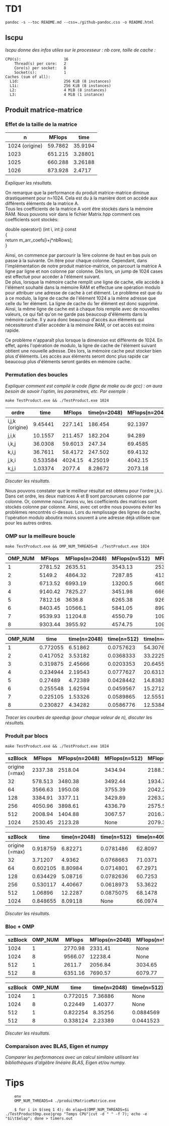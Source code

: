 
# TD1

`pandoc -s --toc README.md --css=./github-pandoc.css -o README.html`

## lscpu

*lscpu donne des infos utiles sur le processeur : nb core, taille de cache :*

```
CPU(s):                   16
    Thread(s) per core:   2
    Core(s) per socket:   8
    Socket(s):            1
Caches (sum of all):      
  L1d:                    256 KiB (8 instances)
  L1i:                    256 KiB (8 instances)
  L2:                     4 MiB (8 instances)
  L3:                     4 MiB (1 instance)
```


## Produit matrice-matrice

### Effet de la taille de la matrice

  n            | MFlops  | time
---------------|---------|---------
1024 (origine) | 59.7862 | 35.9194
1023           | 651.215 | 3.28801
1025           | 660.288 | 3.26188
1026           | 873.928 | 2.4717

*Expliquer les résultats.*

On remarque que la performance du produit matrice-matrice diminue drastiquement pour n=1024. Cela est du à la manière dont on accède aux différents éléments de la matrice A.  
Tous les coefficients de la matrice A vont être stockés dans la mémoire RAM. Nous pouvons voir dans le fichier Matrix.hpp comment ces coefficients sont stockés:  

  double operator() (int i, int j) const  
  {  
    return m_arr_coefs[i+j*nbRows];  
  }  

Ainsi, on commence par parcourir la 1ère colonne de haut en bas puis on passe à la suivante. On itère pour chaque colonne.
Cependant, dans l'implémentation de notre produit matrice-matrice, on parcourt la matrice A ligne par ligne et non colonne par colonne. Dès lors, un jump de 1024 cases est effectué pour accéder à l'élément suivant.  
De plus, lorsque la mémoire cache remplit une ligne de cache, elle accède à l'élément souhaité dans la mémoire RAM et effectue une opération modulo pour attribuer une adresse de cache à cet élément. Le problème est que du à ce modulo, la ligne de cache de l'élément 1024 a la même adresse que celle du 1er élément. La ligne de cache du 1er élément est donc supprimé. Ainsi, la même ligne de cache est à chaque fois remplie avec de nouvelles valeurs, ce qui fait qu'on ne garde pas beaucoup d'éléments dans la mémoire cache. Il y aura donc beaucoup d'accès aux éléments qui nécessiteront d'aller accéder à la mémoire RAM, or cet accès est moins rapide.

Ce problème n'apparaît plus lorsque la dimension est différente de 1024. En effet, après l'opération de modulo, la ligne de cache de l'élément suivant obtient une nouvelle adresse. Dès lors, la mémoire cache peut stocker bien plus d'éléments. Les accès aux éléments seront donc plus rapide car beaucoup plus d'éléments seront gardés en mémoire cache.

### Permutation des boucles

*Expliquer comment est compilé le code (ligne de make ou de gcc) : on aura besoin de savoir l'optim, les paramètres, etc. Par exemple :*

`make TestProduct.exe && ./TestProduct.exe 1024`


  ordre           | time     | MFlops  | time(n=2048)| MFlops(n=2048)
------------------|----------|---------|-------------|----------------
i,j,k (origine)   | 9.45441  | 227.141 | 186.454     | 92.1397
j,i,k             | 10.1557  | 211.457 | 182.204     | 94.289
i,k,j             | 36.0308  | 59.6013 | 247.34      | 69.4585
k,i,j             | 36.7611  | 58.4172 | 247.502     | 69.4132
j,k,i             | 0.533584 | 4024.15 | 4.25019     | 4042.15
k,j,i             | 1.03374  | 2077.4  | 8.28672     | 2073.18


*Discuter les résultats.*

Nous pouvons constater que le meilleur résultat est obtenu pour l'ordre j,k,i. Dans cet ordre, les deux matrices A et B sont parcourues colonne par colonne. Or, commme nous l'avons vu, les coefficients des matrices sont stockés colonne par colonne. Ainsi, avec cet ordre nous pouvons éviter les problèmes rencontrés ci-dessus. Lors du remplissage des lignes de cache, l'opération modulo aboutira moins souvent à une adresse déjà utilisée que pour les autres ordres.  



### OMP sur la meilleure boucle

`make TestProduct.exe && OMP_NUM_THREADS=8 ./TestProduct.exe 1024`

  OMP_NUM         | MFlops  | MFlops(n=2048) | MFlops(n=512)  | MFlops(n=4096)
------------------|---------|----------------|----------------|---------------
1                 | 2781.52 | 2635.51        | 3543.13        | 2530.75
2                 | 5149.2  | 4864.32        | 7287.85        | 4136.93
3                 | 6713.52 | 6993.19        | 13200.5        | 6657.09
4                 | 9140.42 | 7825.27        | 3451.98        | 6661.67
5                 | 7812.16 | 3636.8         | 6265.38        | 9262.44
6                 | 8403.45 | 10566.1        | 5841.05        | 8999.85
7                 | 9539.93 | 11204.8        | 4550.79        | 10946.9
8                 | 9303.44 | 3955.92        | 4574.75        | 10961.5


  OMP_NUM         | time     | time(n=2048)   | time(n=512)    | time(n=4096)
------------------|----------|----------------|----------------|---------------
1                 | 0.772055 | 6.51862        | 0.0757623      | 54.3076
2                 | 0.417052 | 3.53182        | 0.0368333      | 33.2225
3                 | 0.319875 | 2.45666        | 0.0203353      | 20.6455
4                 | 0.234944 | 2.19543        | 0.0777627      | 20.6313
5                 | 0.27489  | 4.72389        | 0.0428442      | 14.8383
6                 | 0.255548 | 1.62594        | 0.0459567      | 15.2712
7                 | 0.225105 | 1.53326        | 0.0589865      | 12.5551
8                 | 0.230827 | 4.34282        | 0.0586776      | 12.5384

*Tracer les courbes de speedup (pour chaque valeur de n), discuter les résultats.*



### Produit par blocs

`make TestProduct.exe && ./TestProduct.exe 1024`

  szBlock         | MFlops  | MFlops(n=2048) | MFlops(n=512)  | MFlops(n=4096)
------------------|---------|----------------|----------------|---------------
origine (=max)    | 2337.38 | 2518.04        | 3434.94        | 2188.18
32                | 578.513 | 3480.38        | 3492.44        | 1934.75
64                | 3566.63 | 1950.08        | 3755.39        | 2042.27
128               | 3384.91 | 3377.11        | 3429.89        | 2263.29
256               | 4050.96 | 3898.61        | 4336.79        | 2575.59
512               | 2008.94 | 1404.88        | 3067.57        | 2016.78
1024              | 2530.45 | 2123.28        | None           | 2079.34


  szBlock         | time     | time(n=2048)   | time(n=512)    | time(n=4096)
------------------|----------|----------------|----------------|---------------
origine (=max)    | 0.918759 | 6.82271        | 0.0781486      | 62.8097
32                | 3.71207  | 4.9362         | 0.0768663      | 71.0371
64                | 0.602105 | 8.80984        | 0.0714801      | 67.2971
128               | 0.634429 | 5.08716        | 0.0782636      | 60.7253
256               | 0.530117 | 4.40667        | 0.0618973      | 53.3622
512               | 1.06896  | 12.2287        | 0.0875075      | 68.1478
1024              | 0.848655 | 8.09118        | None           | 66.0974

*Discuter les résultats.*



### Bloc + OMP


  szBlock      | OMP_NUM | MFlops  | MFlops(n=2048) | MFlops(n=512)  | MFlops(n=4096)|
---------------|---------|---------|----------------|----------------|---------------|
1024           |  1      | 2770.98 | 2331.41        | None           | 2046.14       |
1024           |  8      | 9566.07 | 12238.4        | None           | 9285.06       |
512            |  1      | 2611.7  | 2056.84        | 3034.65        | 2005.9        |
512            |  8      | 6351.16 | 7690.57        | 6079.77        | 8744.91       |


  szBlock      | OMP_NUM | time     | time(n=2048)   | time(n=512)    | time(n=4096)  |
---------------|---------|----------|----------------|----------------|---------------|
1024           |  1      | 0.772015 | 7.36886        | None           | 67.17         |
1024           |  8      | 0.22449  | 1.40377        | None           | 14.8022       |
512            |  1      | 0.822254 | 8.35256        | 0.0884569      | 68.5173       |
512            |  8      | 0.338124 | 2.23389        | 0.0441523      | 15.7165       |

*Discuter les résultats.*


### Comparaison avec BLAS, Eigen et numpy

*Comparer les performances avec un calcul similaire utilisant les bibliothèques d'algèbre linéaire BLAS, Eigen et/ou numpy.*


# Tips

```
	env
	OMP_NUM_THREADS=4 ./produitMatriceMatrice.exe
```

```
    $ for i in $(seq 1 4); do elap=$(OMP_NUM_THREADS=$i ./TestProductOmp.exe|grep "Temps CPU"|cut -d " " -f 7); echo -e "$i\t$elap"; done > timers.out
```
